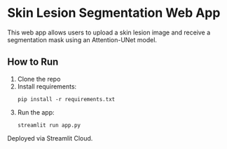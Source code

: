 # Skin Lesion Segmentation Web App

This web app allows users to upload a skin lesion image and receive a segmentation mask using an Attention-UNet model.

## How to Run

1. Clone the repo
2. Install requirements:
   ```
   pip install -r requirements.txt
   ```
3. Run the app:
   ```
   streamlit run app.py
   ```

Deployed via Streamlit Cloud.

